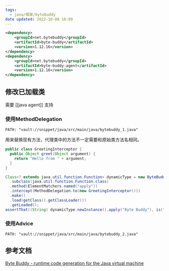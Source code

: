 ```yaml
---
tags:
  - java/框架/bytebuddy
date updated: 2022-10-08 16:09
---
```


```xml
<dependency>  
    <groupId>net.bytebuddy</groupId>  
    <artifactId>byte-buddy</artifactId>  
    <version>1.12.16</version>  
</dependency>  
<dependency>  
    <groupId>net.bytebuddy</groupId>  
    <artifactId>byte-buddy-agent</artifactId>  
    <version>1.12.16</version>  
</dependency>
```

## 修改已加载类

需要 [[java agent]] 支持

### 使用MethodDelegation

```embed-java
PATH: "vault://snippet/java/src/main/java/bytebuddy_1.java"
```

用来替换现有方法，代理类中的方法不一定需要和原始类方法名相同。

```java
public class GreetingInterceptor {
  public Object greet(Object argument) {
    return "Hello from " + argument;
  }
}

Class<? extends java.util.function.Function> dynamicType = new ByteBuddy()
  .subclass(java.util.function.Function.class)
  .method(ElementMatchers.named("apply"))
  .intercept(MethodDelegation.to(new GreetingInterceptor()))
  .make()
  .load(getClass().getClassLoader())
  .getLoaded();
assertThat((String) dynamicType.newInstance().apply("Byte Buddy"), is("Hello from Byte Buddy"));

```

### 使用Advice

```embed-java
PATH: "vault://snippet/java/src/main/java/bytebuddy_2.java"
```

## 参考文档

[Byte Buddy - runtime code generation for the Java virtual machine](http://bytebuddy.net/#/)
